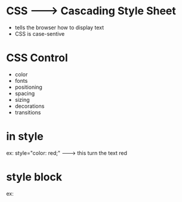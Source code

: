# CSS --->  Cascading Style Sheet
- tells the browser how to display text
- CSS is case-sentive 


# CSS Control 
- color
- fonts
- positioning
- spacing
- sizing
- decorations
- transitions

# in style 
ex: style="color: red;" ---> this turn the text red 

# style block 

ex: 
<style>
  h2{
    color: blue;
  }
</style>
